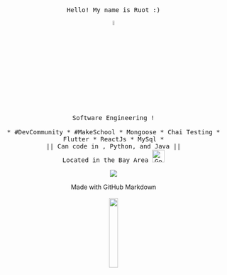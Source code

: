 <p align="center">
  <samp>
    Hello! My name is Ruot :)
    <br />
    <br />
    <a href="https://ruot.net">
  <img src="../img/websiteicon.png" alt="Website hyperlink" width="5%">
</a>
    <br />
    <br />
    Software Engineering !
    <br><br>
    * #DevCommunity * #MakeSchool * Mongoose * Chai Testing * Flutter * ReactJs * MySql *
                  <br> || Can code in , Python, and Java || <br>
                        Located in the Bay Area <img src="../img/ggbridge.png" alt="Golden Gate Bridge Pixel Art" width="28"
  </samp>
</p> 
 

<p align="center">
<a href="https://github-readme-stats.vercel.app/api?username=ruot-nyak&show_icons=true&title_color=fff&icon_color=79ff97&text_color=9f9f9f&bg_color=151515">
  <img src="https://github-readme-stats.vercel.app/api?username=ruot-nyak&show_icons=true&title_color=fff&icon_color=79ff97&text_color=9f9f9f&bg_color=151515" />
</a>




<p align="center">
  Made with GitHub Markdown
  <br/>
   <br/>
  <img src="https://media.giphy.com/media/jpVnC65DmYeyRL4LHS/giphy.gif" width="20%">
</p>
